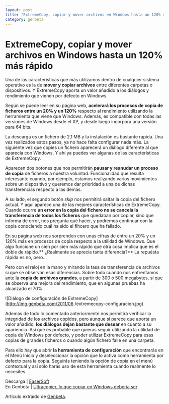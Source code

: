 ```yaml
---
layout: post
title: "ExtremeCopy, copiar y mover archivos en Windows hasta un 120% más rápido"
category: genbeta
---
```


# ExtremeCopy, copiar y mover archivos en Windows hasta un 120% más rápido


Una de las características que más utilizamos dentro de cualquier sistema
operativo es la de **mover y copiar archivos** entre diferentes carpetas o
dispositivos. Y ExtremeCopy aporta un valor añadido a los diálogos y
rendimiento que vienen por defecto en Windows.

Según se puede leer en su página web, **acelerará los procesos de copia de
ficheros entre un 20% y un 120%** respecto al rendimiento utilizando la
herramienta que viene que Windows. Además, es compatible con todas las
versiones de Windows desde el XP, y desde luego incorpora una versión para 64
bits.  
  
La descarga es un fichero de 2,1 MB y la instalación es bastante rápida. Una
vez realizados estos pasos, ya no hace falta configurar nada más. La siguiente
vez que copies un fichero aparecerá un diálogo diferente al que aparecía con
Windows. Y ahí ya puedes ver algunas de las características de ExtremeCopy.

Aparecen dos botones que nos permitirán **pausar y reanudar un proceso de
copia** de ficheros a nuestra voluntad. Funcionalidad que resulta interesante
cuando, por ejemplo, estamos realizando varios movimientos sobre un
dispositivo y queremos dar prioridad a una de dichas transferencias respecto a
las demás.

A su lado, el segundo botón _skip_ nos permitirá saltar la copia del fichero
actual. Y aquí aparece una de las mejores características de ExtremeCopy.
Cuando ocurre **un error en la copia del fichero no se cancela la
transferencia de todos los ficheros** que quedaban por copiar, sino que
informa de error, nos pregunta qué hacer, y podremos continuar con la copia
conociendo cuál ha sido el fihcero que ha fallado.

En su página web nos sorprenden con unas cifras de entre un 20% y un 120% más
en procesos de copia respecto a la utilidad de Windows. Que algo funcione un
cien por cien más rápido que otra cosa implica que es el doble de rápido.**
¿Realmente se aprecia tanta diferencia?** La repuésta rápida es no, pero…

Pero con el reloj en la mano y mirando la tasa de transferencia de archivos si
que se observan esas diferencias. Sobre todo cuando nos enfrentamos ante la
**copia de archivos grandes**, a partir de 300 ó 500 megabytes, sí que se
observa una mejora del rendimiento, que en algunas pruebas ha alcanzado el
70%.

![Diálogo de configuración de ExtremeCopy](http://img.genbeta.com/2011/06
/extremecopy-configuracion.jpg)

Además de todo lo comentado anteriormente nos permitirá verificar la
integridad de los archivos copidos, pero aunque sí parece que aporta un valor
añadido, **los diálogos dejan bastante que desear** en cuanto a su apariencia.
Así que es probable que quieras seguir utilizando la utilidad de copia de
Windows por defecto, y poder utilizar ExtremeCopy para esas copias de grandes
ficheros o cuando algún fichero falle en una carpeta.

Para ello hay que abrir **la herramienta de configuración** que encontrarás en
el Menú Inicio y deseleccionar la opción que lo activa como herramienta por
defecto para la copia. Seguirás teniendo la opción de copia en el menú
contextual y así sólo harás uso de esta herramienta cuando realmente lo
necesites.

Descarga | [EaserSoft](http://www.easersoft.com/)  
En Genbeta | [Ultracopier, lo que copiar en Windows debería
ser](http://www.genbeta.com/windows/ultracopier-lo-que-windows-deberia-ser)

Artículo extraído de [Genbeta](http://www.genbeta.com).